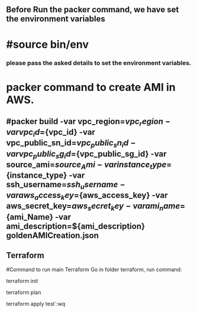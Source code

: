 ## Before Run the packer command, we have set the environment variables
# #source bin/env
### please pass the asked details to set the environment variables.
# packer command to create AMI in AWS.
## #packer build -var vpc_region=${vpc_region} -var vpc_id=${vpc_id} -var vpc_public_sn_id=${vpc_public_sn_id} -var vpc_public_sg_id=${vpc_public_sg_id} -var source_ami=${source_Ami} -var instance_type=${instance_type} -var ssh_username=${ssh_username} -var aws_access_key=${aws_access_key} -var aws_secret_key=${aws_secret_key} -var ami_name=${ami_Name} -var ami_description=${ami_description} goldenAMICreation.json

## Terraform
#Command to run main Terraform
Go in folder terraform, run command:

terraform init

terraform plan

terraform apply test`:wq
